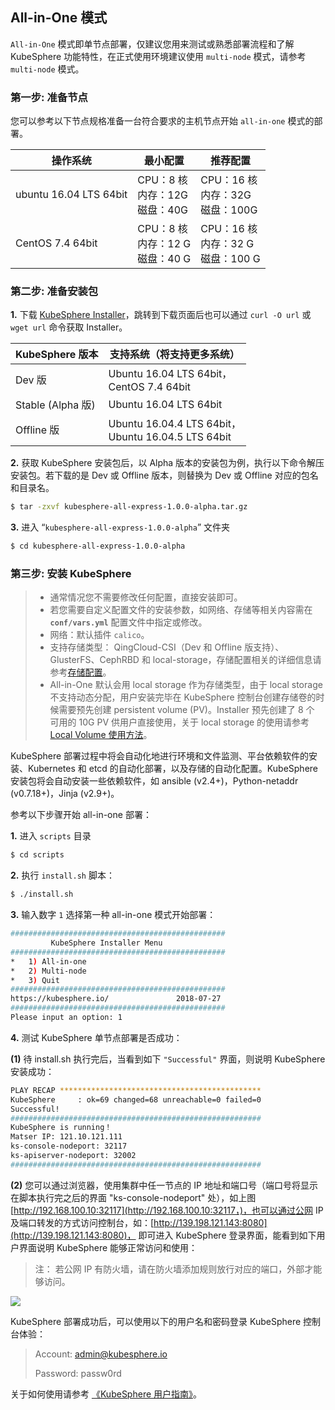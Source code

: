 ## All-in-One 模式

`All-in-One` 模式即单节点部署，仅建议您用来测试或熟悉部署流程和了解 KubeSphere 功能特性，在正式使用环境建议使用 `multi-node` 模式，请参考 `multi-node` 模式。

### 第一步: 准备节点

您可以参考以下节点规格准备一台符合要求的主机节点开始 `all-in-one` 模式的部署。

| 操作系统 | 最小配置 | 推荐配置 |
| --- | --- | --- |
| ubuntu 16.04 LTS 64bit | CPU：8 核 <br/> 内存：12G <br/> 磁盘：40G | CPU：16 核 <br/> 内存：32G <br/> 磁盘：100G |
| CentOS 7.4 64bit | CPU：8 核 <br/> 内存：12 G <br/> 磁盘：40 G | CPU：16 核 <br/> 内存：32 G <br/> 磁盘：100 G |

### 第二步: 准备安装包

**1.**  下载 [KubeSphere Installer](https://kubesphere.io/download/)，跳转到下载页面后也可以通过 `curl -O url` 或 `wget url` 命令获取 Installer。

|KubeSphere 版本|支持系统（将支持更多系统）|
|--------------|-------|
|Dev 版|Ubuntu 16.04 LTS 64bit， <br> CentOS 7.4 64bit| 
|Stable (Alpha 版)|Ubuntu 16.04 LTS 64bit| 
|Offline 版|Ubuntu 16.04.4 LTS 64bit，<br> Ubuntu 16.04.5 LTS 64bit|

**2.** 获取 KubeSphere 安装包后，以 Alpha 版本的安装包为例，执行以下命令解压安装包。若下载的是 Dev 或 Offline 版本，则替换为 Dev 或 Offline 对应的包名和目录名。

```bash
$ tar -zxvf kubesphere-all-express-1.0.0-alpha.tar.gz
```

**3.** 进入 “`kubesphere-all-express-1.0.0-alpha`” 文件夹

```bash
$ cd kubesphere-all-express-1.0.0-alpha
```

###  第三步: 安装 KubeSphere

> - 通常情况您不需要修改任何配置，直接安装即可。
> - 若您需要自定义配置文件的安装参数，如网络、存储等相关内容需在 **`conf/vars.yml`** 配置文件中指定或修改。
> - 网络：默认插件 `calico`。
> - 支持存储类型： QingCloud-CSI（Dev 和 Offline 版支持）、GlusterFS、CephRBD 和 local-storage，存储配置相关的详细信息请参考<a href="https://docs.kubesphere.io/express/zh-CN/KubeSphere-Installer-Guide/#存储配置说明" target="_blank">存储配置</a>。
> - All-in-One 默认会用 local storage 作为存储类型，由于 local storage 不支持动态分配，用户安装完毕在 KubeSphere 控制台创建存储卷的时候需要预先创建 persistent volume (PV)。Installer 预先创建了 8 个 可用的 10G PV 供用户直接使用，关于 local storage 的使用请参考 <a href="https://docs.kubesphere.io/express/zh-CN/manage-storages/#local-volume-使用方法">Local Volume 使用方法</a>。

KubeSphere 部署过程中将会自动化地进行环境和文件监测、平台依赖软件的安装、Kubernetes 和 etcd 的自动化部署，以及存储的自动化配置。KubeSphere 安装包将会自动安装一些依赖软件，如 ansible (v2.4+)，Python-netaddr (v0.7.18+)，Jinja (v2.9+)。

参考以下步骤开始 all-in-one 部署：

**1.** 进入 `scripts` 目录

```bash
$ cd scripts
```

**2.** 执行 `install.sh` 脚本：

```bash
$ ./install.sh
```

**3.** 输入数字 `1` 选择第一种 all-in-one 模式开始部署：

```bash
################################################
         KubeSphere Installer Menu
################################################
*   1) All-in-one
*   2) Multi-node
*   3) Quit
################################################
https://kubesphere.io/               2018-07-27
################################################
Please input an option: 1
```

**4.** 测试 KubeSphere 单节点部署是否成功：

**(1)** 待 install.sh 执行完后，当看到如下 `"Successful"` 界面，则说明 KubeSphere 安装成功：

```bash
PLAY RECAP *********************************************
KubeSphere     : ok=69 changed=68 unreachable=0 failed=0
Successful!
########################################################
KubeSphere is running！
Matser IP: 121.10.121.111
ks-console-nodeport: 32117
ks-apiserver-nodeport: 32002
########################################################
```

**(2)** 您可以通过浏览器，使用集群中任一节点的 IP 地址和端口号（端口号将显示在脚本执行完之后的界面 "ks-console-nodeport" 处），如上图 [http://192.168.100.10:32117](http://192.168.100.10:32117，)，也可以通过公网 IP 及端口转发的方式访问控制台，如：[http://139.198.121.143:8080](http://139.198.121.143:8080)， 即可进入 KubeSphere 登录界面，能看到如下用户界面说明 KubeSphere 能够正常访问和使用：

> 注： 若公网 IP 有防火墙，请在防火墙添加规则放行对应的端口，外部才能够访问。

![](/pic02.png)

KubeSphere 部署成功后，可以使用以下的用户名和密码登录 KubeSphere 控制台体验：

> Account: admin@kubesphere.io 
>
> Password: passw0rd

关于如何使用请参考 <a href="https://docs.kubesphere.io/express/zh-CN/user-case/" target="_blank">《KubeSphere 用户指南》</a>。
